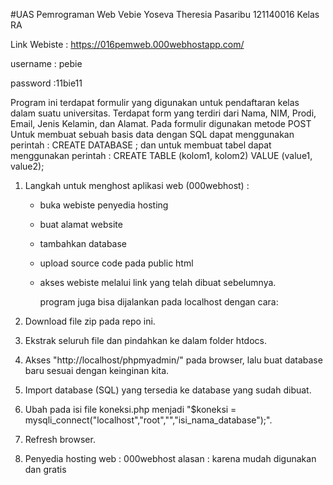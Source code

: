 #UAS Pemrograman Web
Vebie Yoseva Theresia Pasaribu
121140016
Kelas RA


Link Webiste : https://016pemweb.000webhostapp.com/

username : pebie

password :11bie11

Program ini terdapat formulir yang digunakan untuk pendaftaran kelas dalam suatu universitas. 
Terdapat form yang terdiri dari Nama, NIM, Prodi, Email, Jenis Kelamin, dan Alamat. 
Pada formulir digunakan metode POST 
Untuk membuat sebuah basis data dengan SQL dapat menggunakan perintah :
CREATE DATABASE <nama database>;
dan untuk membuat tabel dapat menggunakan perintah : 
CREATE TABLE <namatable> (kolom1, kolom2) VALUE (value1, value2);

1. Langkah untuk menghost aplikasi web (000webhost) :
   - buka webiste penyedia hosting
   - buat alamat website
   - tambahkan database
   - upload source code pada public html
   - akses webiste melalui link yang telah dibuat sebelumnya.

     program juga bisa dijalankan pada localhost dengan cara: 
1. Download file zip pada repo ini.
2. Ekstrak seluruh file dan pindahkan ke dalam folder htdocs.
3. Akses "http://localhost/phpmyadmin/" pada browser, lalu buat database baru sesuai dengan keinginan kita.
4. Import database (SQL) yang tersedia ke database yang sudah dibuat.
5. Ubah pada isi file koneksi.php menjadi "$koneksi = mysqli_connect("localhost","root","","isi_nama_database");".
6. Refresh browser. 
     
2. Penyedia hosting web : 000webhost
   alasan : karena mudah digunakan dan gratis
   
